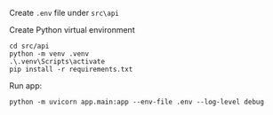 Create `.env` file under `src\api`

Create Python virtual environment
```
cd src/api
python -m venv .venv
.\.venv\Scripts\activate
pip install -r requirements.txt
```

Run app:

`python -m uvicorn app.main:app --env-file .env --log-level debug`



